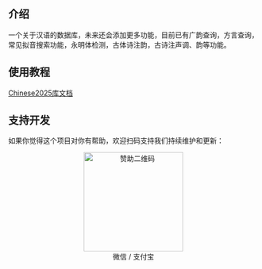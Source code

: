 ## 介绍

一个关于汉语的数据库，未来还会添加更多功能，目前已有广韵查询，方言查询，常见拟音搜索功能，永明体检测，古体诗注韵，古诗注声调、韵等功能。

## 使用教程

[Chinese2025库文档](https://yesandnoandperhaps.cn/posts/59f94f23.html)

## 支持开发
如果你觉得这个项目对你有帮助，欢迎扫码支持我们持续维护和更新：

<div style="text-align: center;"> <img src="your_qr_code_image_url_here" alt="赞助二维码" width="200"><br> <span>微信 / 支付宝</span> </div>
